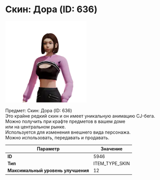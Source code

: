 # Скин: Дора (ID: 636)

![Item Image](../img/5946.webp?raw=true)

Предмет: Скин: Дора (ID: 636)<br>Это крайне редкий скин и он имеет уникальную анимацию CJ-бега.<br>Можно получить при крафте предметов в вашем доме<br>или на центральном рынке.<br>Используется для изменения внешнего вида персонажа.<br>Можно использовать, передавать и продавать.


| Параметр | Значение |
|----------|----------|
| **ID** | 5946 |
| **Тип** | ITEM_TYPE_SKIN |
| **Максимальный уровень улучшения** | 12 |


